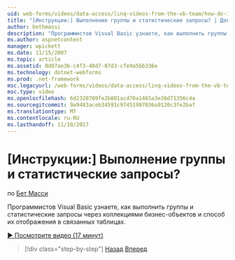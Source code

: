 ```yaml
---
uid: web-forms/videos/data-access/linq-videos-from-the-vb-team/how-do-i-perform-group-and-aggregate-queries
title: "[Инструкции:] Выполнение группы и статистические запросы? | Документы Майкрософт"
author: bethmassi
description: "Программистов Visual Basic узнаете, как выполнить группы и статистические запросы через коллекциями бизнес-объектов и способ их отображения в связанных таблицах."
ms.author: aspnetcontent
manager: wpickett
ms.date: 11/15/2007
ms.topic: article
ms.assetid: 8d07ae36-c4f3-48d7-87d3-cfe9a5bb336e
ms.technology: dotnet-webforms
ms.prod: .net-framework
msc.legacyurl: /web-forms/videos/data-access/linq-videos-from-the-vb-team/how-do-i-perform-group-and-aggregate-queries
msc.type: video
ms.openlocfilehash: 6d2320789fe2b801acd70a1465a3e38d71356c4a
ms.sourcegitcommit: 9a9483aceb34591c97451997036a9120c3fe2baf
ms.translationtype: MT
ms.contentlocale: ru-RU
ms.lasthandoff: 11/10/2017
---
```

<a name="how-do-i-perform-group-and-aggregate-queries"></a>[Инструкции:] Выполнение группы и статистические запросы?
====================
по [Бет Масси](https://github.com/bethmassi)

Программистов Visual Basic узнаете, как выполнить группы и статистические запросы через коллекциями бизнес-объектов и способ их отображения в связанных таблицах.

[&#9654; Посмотрите видео (17 минут)](https://channel9.msdn.com/Blogs/ASP-NET-Site-Videos/how-do-i-perform-group-and-aggregate-queries)

>[!div class="step-by-step"]
[Назад](how-do-i-get-started-with-linq.md)
[Вперед](how-do-i-upgrade-visual-basic-projects-to-enable-linq.md)
